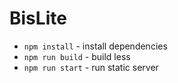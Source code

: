 # BisLite

- `npm install` - install dependencies
- `npm run build` - build less
- `npm run start` - run static server
